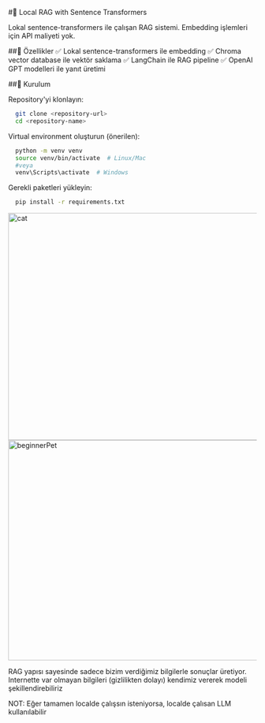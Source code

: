 #🤖 Local RAG with Sentence Transformers

Lokal sentence-transformers ile çalışan RAG sistemi. Embedding işlemleri için API maliyeti yok.

##🌟 Özellikler
✅ Lokal sentence-transformers ile embedding
✅ Chroma vector database ile vektör saklama
✅ LangChain ile RAG pipeline
✅ OpenAI GPT modelleri ile yanıt üretimi

##🚀 Kurulum

Repository'yi klonlayın:
```bash
  git clone <repository-url>
  cd <repository-name>
```

Virtual environment oluşturun (önerilen):
```bash
  python -m venv venv
  source venv/bin/activate  # Linux/Mac
  #veya
  venv\Scripts\activate  # Windows
```

Gerekli paketleri yükleyin:
```bash
  pip install -r requirements.txt
```


<img width="861" height="461" alt="cat" src="https://github.com/user-attachments/assets/549c00fb-b8a3-4063-9239-074a9271d4c8" />



<img width="914" height="447" alt="beginnerPet" src="https://github.com/user-attachments/assets/4774d417-86e2-45b9-b245-146fc68c9326"/>



RAG yapısı sayesinde sadece bizim verdiğimiz bilgilerle sonuçlar üretiyor.
Internette var olmayan bilgileri (gizlilikten dolayı) kendimiz vererek modeli şekillendirebiliriz 

NOT: Eğer tamamen localde çalışsın isteniyorsa, localde çalısan LLM kullanılabilir
